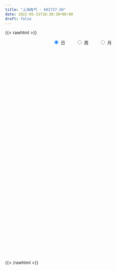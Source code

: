 ```yaml
---
title: "上海电气 - 601727.SH"
date: 2022-05-31T16:30:38+08:00
draft: false
---
```

{{< rawhtml >}}
    <div style="text-align: center">
        <label style="padding: 1rem;"><input style="margin-right: .5rem" type="radio" name="period" value="D" checked onclick="period_change(this)">日</label>
        <label style="padding: 1rem;"><input style="margin-right: .5rem" type="radio" name="period" value="W" onclick="period_change(this)">周</label>
        <label style="padding: 1rem;"><input style="margin-right: .5rem" type="radio" name="period" value="M" onclick="period_change(this)">月</label>
    </div>
    <div id="chart" style="height: 700px;"></div> 
    <script type="text/javascript">
        const D_v = [197624.35,316444.73,217810.27,335467.02,257720.63,276310.08,389918.72,413680.0,2071261.22,1234138.27,940059.73,482402.65,469169.91,424410.26,356067.37,554074.51,732249.11,661637.1,280508.04,378519.82,437935.68,354940.12,393640.47,293322.88,383686.57,286623.78,306955.32,325027.42,348281.0,303072.19,271827.4,248579.85,1056327.6599999999,529125.51,593078.91,310099.05,387484.6,329722.67,405380.69,356524.51,723018.6,413616.9,258668.06,291189.78,326654.31,305921.48,487447.56,354938.19,588508.74,752640.1,1742655.8899999999,2572289.1800000002,1242266.0900000001,1177793.6599999999,925851.5699999999,1667591.25,969753.09,2600285.4100000001,2196653.1499999999,2593217.9500000002,2542666.3900000001,1555587.8100000001,1580459.48,1675117.4099999999,1217683.73,1460754.5,1051626.47,880532.72,1584782.27,1371561.4199999999,1082103.6699999999,1655675.8999999999,1322246.0,980318.0699999999,1663315.46,1269593.49,835028.6,681527.49,1283267.48,854302.84,1142419.8200000001,642925.86,991604.1899999999,1484451.4199999999,879895.6899999999,1222568.1799999999,2185052.2999999998,1733327.23,2685370.21,2305758.04,1159181.27,1989463.0,1381465.01,1057394.05,925562.09,757802.4300000001,411364.7,428966.88,551329.54,421083.24,578882.04,474570.17,483941.74,521381.08,645345.55,575436.47,523852.03,497798.02,837254.36,715400.66,727779.15,628006.48,1199059.3300000001,1269468.6200000001,749103.53,603509.75,561860.27,519063.86,646150.05,476316.3,502453.31,417284.02,545440.52,830614.5600000001,664558.17,909649.58,751193.8199999999,433225.89,388721.96,569937.83,683321.77,474816.47,388085.7,591795.01,618979.39,554585.4300000001,440220.12,536082.88,1166674.6499999999,765355.51,447731.9,664821.14,377749.07,1859513.9199999999,1048526.27,632303.13,528232.46,967143.67,598748.05,870924.58,493997.38,495265.06,477344.82,598725.27,520304.95,653011.99,415833.32,429336.14,423259.54,445266.0,449380.17,414438.69,381605.29,251981.54,349073.0,300986.71,249008.47,622860.53,275715.39,472648.55,288104.55,296873.14,328050.92,542651.77,422009.96,346943.53,462563.02,306225.97,273247.04,166813.29,189653.78,211588.7,294396.78,199238.43,245732.2,207512.65,434358.94,222635.28,271916.66,310026.95,164613.33,335816.35,235117.25,245708.55,340681.73,378359.32,264261.95,302615.0,223183.23,623414.45,478429.69,345761.42,238887.17,258557.25,192198.76,347270.26,217194.0,215433.97,221023.0,224645.76,217311.01,204198.27,194503.66,241576.0,227032.11,268437.04,241752.24,209769.1,199056.02,176075.13,180900.39,141866.16,218173.64,170402.64,293763.0,225851.62,284684.86,288205.52,234010.09,164592.76,232436.79,236715.8,168758.2,103855.61,194696.46,266606.41,146995.72,112750.77,138510.76,115512.77,211855.29,369376.48,251742.27,204721.69,295079.92,215473.15,219114.11,172168.3,194798.59,445482.73]
const D_histogram = [0.0,-0.0037652422,-0.0046620531,-0.0030779356,-0.0031546763,-0.0017467816,0.0017790388,-0.0281074333,-0.0540629291,-0.0741880937,-0.0768691376,-0.0745804576,-0.0722730542,-0.0661385245,-0.0577760652,-0.0483238734,-0.0391994311,-0.0356982227,-0.030794892,-0.0270885942,-0.0236333282,-0.0173292225,-0.0076351094,0.0005468042,0.0086015711,0.0136331435,0.0177258264,0.0184606696,0.0201501158,0.0185381566,0.0161563978,0.0158882099,0.0037378842,-0.0020467851,0.0014951545,0.0031568838,0.005428449,0.0085762088,0.0076979375,0.0074581705,0.0126430078,0.0127649891,0.0147006321,0.0163808597,0.0190264085,0.0189615056,0.0152753082,0.0113540139,0.0011917718,-0.0098441362,0.0080699545,0.0368858244,0.043307024,0.0496983001,0.0499746438,0.0550839516,0.049389082,0.0659730592,0.075717785,0.1002758653,0.1121810928,0.1095323924,0.0880781252,0.0621425797,0.0320634978,0.0187599894,0.0089676,-0.0025984303,0.0057577408,0.0114715318,0.0120125747,0.0188283473,0.0234332016,0.0155084891,0.0237231022,0.0217853626,0.0148126047,0.0088448171,0.0095431975,0.0028742622,-0.0118983782,-0.0226524425,-0.0404831922,-0.0310900057,-0.0318583482,-0.026119318,-0.0012266717,0.0113946134,0.0360585002,0.0266902219,0.0232249289,0.0203973515,0.0136039821,-0.0004553686,-0.0221599032,-0.0449152899,-0.0580996114,-0.0606323502,-0.067705099,-0.0656111798,-0.0660282926,-0.0640178542,-0.0642744144,-0.0696210016,-0.0553827794,-0.0492728165,-0.0427218909,-0.0393315002,-0.0226939177,-0.0068699937,-0.000028033,0.0072073705,0.0270571903,0.0383950133,0.0398867644,0.0401434914,0.0344157629,0.0270734402,0.0215950184,0.0130555856,0.0011009354,-0.0040738374,-0.0079094422,-0.0023902903,0.0023266003,0.0107553157,0.0063661075,0.0024547493,0.0009568731,-0.0053337054,-0.0072663948,-0.0101788272,-0.014167646,-0.0122079652,-0.0104238451,-0.0132867682,-0.0150529455,-0.0166429859,-0.0199158717,-0.0176448037,-0.0189976729,-0.0154877935,-0.0103550846,0.0063983214,0.0180553514,0.0265040159,0.0241421416,0.030389459,0.0256816766,0.0283355918,0.0251891451,0.0166001448,0.0082031551,0.0009861779,-0.0025624055,-0.010639791,-0.0153644721,-0.0196195784,-0.0220362346,-0.0250382055,-0.0256398984,-0.0278380465,-0.0308581426,-0.0284211798,-0.0226268101,-0.020723852,-0.018759771,-0.0244757022,-0.0295444794,-0.0396181712,-0.0432759963,-0.0490038628,-0.0447682344,-0.0318549765,-0.0134689024,0.0003943538,0.013886045,0.0187478209,0.0204556473,0.0219650194,0.0219444646,0.0196396894,0.022361033,0.0242099679,0.0208927538,0.0189310092,0.0108585938,0.0076508451,0.0044520097,0.0077980685,0.0099477479,0.0137649037,0.012652137,0.0078407101,-0.0035218495,-0.0120050945,-0.0137443368,-0.0136867753,-0.0194947775,-0.0394793067,-0.0359411497,-0.031164697,-0.0238769335,-0.0198099817,-0.014100758,-0.0063529851,-0.0034627502,-0.0037607446,-0.0028419832,-0.0050313284,-0.0020225949,-0.0003761558,0.0022455018,0.008526741,0.0065422018,0.005847721,0.0008794884,0.0024254624,0.0054151376,0.007226101,0.0056341607,0.0058090168,0.0089833904,0.0100218628,0.0064534303,0.0039988932,-0.0097632753,-0.0183819806,-0.0162632166,-0.0151465366,-0.0063856633,0.0003399707,-0.0003069774,-0.0004348902,0.002961098,0.0083810269,0.0115754156,0.0150955711,0.0173246192,0.0192262663,0.0233319032,0.0323796158,0.0369568867,0.0396843445,0.0339990057,0.0347484127,0.0349452735,0.0321531353,0.0275606354,0.0277612237]
const D_fast = [0.0,-0.0047065527,-0.0067688769,-0.0059542434,-0.0068196531,-0.0058484538,-0.0018778737,-0.0387912042,-0.0782624322,-0.1169346202,-0.1388329485,-0.1551893829,-0.1709502431,-0.1813503445,-0.1874319015,-0.190060678,-0.1907360935,-0.1961594408,-0.1989548331,-0.2020206838,-0.2044737499,-0.2025019498,-0.1947166141,-0.1863979994,-0.1761928397,-0.1677529814,-0.1592288419,-0.1538788313,-0.1471518562,-0.1441292763,-0.1424719355,-0.138768071,-0.1499839257,-0.1562802912,-0.152364563,-0.1499136127,-0.1462849353,-0.1409931233,-0.1399469102,-0.1383221346,-0.1299765453,-0.1266633167,-0.1210525158,-0.1152770733,-0.1078749223,-0.1031994488,-0.1030668192,-0.10414961,-0.1140139092,-0.1275108512,-0.1075792719,-0.0695419459,-0.0522939903,-0.0334781392,-0.0207081345,-0.0018278388,0.004824562,0.0379018041,0.0665759761,0.1162030228,0.1561535235,0.1808879212,0.1814531853,0.1710532846,0.1489900772,0.1403765662,0.1328260768,0.1206104389,0.1304060453,0.1389877192,0.1425319057,0.1540547652,0.1645179199,0.1604703297,0.1746157183,0.1781243194,0.1748547126,0.1710981294,0.1741823091,0.1682319393,0.1504847044,0.1340675294,0.1061159817,0.1077366668,0.0990037372,0.0982129379,0.1227989163,0.1382688548,0.1719473666,0.1692516438,0.171592583,0.1738643435,0.1704719696,0.1562987767,0.1290542663,0.0950700572,0.0673608328,0.0496700065,0.025670983,0.0113621072,-0.0055620788,-0.0195561039,-0.0358812677,-0.0586331053,-0.0582405779,-0.0644488191,-0.0685783663,-0.0750208507,-0.0640567475,-0.049950322,-0.0431153696,-0.0340781234,-0.0074640061,0.0134725702,0.0249360124,0.0352286123,0.0381048246,0.0375308619,0.0374511946,0.0321756582,0.0204962419,0.0143030098,0.0084900444,0.0134116237,0.0187101645,0.0298277088,0.0270300274,0.0237323566,0.0224736987,0.0148496938,0.0111004057,0.0056432666,-0.0018874637,-0.0029797742,-0.0038016155,-0.0099862305,-0.0155156443,-0.0212664312,-0.0295182849,-0.0316584178,-0.0377607052,-0.0381227742,-0.0355788365,-0.0172258501,-0.0010549822,0.0140196862,0.0176933474,0.0315380295,0.0332506662,0.0429884793,0.0461393189,0.0417003549,0.0353541539,0.0283837212,0.0241945364,0.0134572031,0.0048914041,-0.0042685969,-0.0121943117,-0.021455834,-0.0284675014,-0.0376251611,-0.048359793,-0.0530281251,-0.052890458,-0.0561684629,-0.0588943246,-0.0707291813,-0.0831840783,-0.103162313,-0.1176391372,-0.1356179694,-0.1425743995,-0.1376248858,-0.1226060373,-0.1086441927,-0.0916809902,-0.0821322591,-0.0753105209,-0.0683098939,-0.0628443326,-0.0602391854,-0.0519275836,-0.0440261567,-0.0421201823,-0.0393491747,-0.0447069416,-0.046001979,-0.048087812,-0.042792236,-0.0381556197,-0.030897238,-0.0288469704,-0.0316982198,-0.0439412417,-0.0554257604,-0.0606010869,-0.0639652192,-0.0746469158,-0.1045012717,-0.1099484021,-0.1129631236,-0.1116445935,-0.1125301372,-0.1103461029,-0.1041865763,-0.1021620289,-0.1034002095,-0.103191944,-0.1066391212,-0.1041360364,-0.1025836363,-0.0994006033,-0.0909876788,-0.0913366676,-0.0905692181,-0.0953175786,-0.093165239,-0.0888217794,-0.0852042907,-0.0853876909,-0.0837605806,-0.0783403593,-0.0747964212,-0.0767514962,-0.07820631,-0.0944092974,-0.1076234977,-0.1095705379,-0.1122404921,-0.1050760346,-0.0982654079,-0.0989891004,-0.0992257358,-0.095089473,-0.0875742875,-0.0814860448,-0.0741919966,-0.0676317936,-0.0609235799,-0.0509849672,-0.0338423507,-0.0200258581,-0.0073773142,-0.0045629015,0.0048736087,0.0138067878,0.0190529334,0.0213505924,0.0284914866]
const D_slow = [0.0,-0.0009413105,-0.0021068238,-0.0028763077,-0.0036649768,-0.0041016722,-0.0036569125,-0.0106837708,-0.0241995031,-0.0427465265,-0.0619638109,-0.0806089253,-0.0986771889,-0.11521182,-0.1296558363,-0.1417368046,-0.1515366624,-0.1604612181,-0.1681599411,-0.1749320896,-0.1808404217,-0.1851727273,-0.1870815047,-0.1869448036,-0.1847944108,-0.1813861249,-0.1769546683,-0.1723395009,-0.167301972,-0.1626674328,-0.1586283334,-0.1546562809,-0.1537218099,-0.1542335061,-0.1538597175,-0.1530704965,-0.1517133843,-0.1495693321,-0.1476448477,-0.1457803051,-0.1426195531,-0.1394283058,-0.1357531478,-0.1316579329,-0.1269013308,-0.1221609544,-0.1183421274,-0.1155036239,-0.1152056809,-0.117666715,-0.1156492264,-0.1064277703,-0.0956010143,-0.0831764393,-0.0706827783,-0.0569117904,-0.0445645199,-0.0280712551,-0.0091418089,0.0159271575,0.0439724307,0.0713555288,0.0933750601,0.108910705,0.1169265794,0.1216165768,0.1238584768,0.1232088692,0.1246483044,0.1275161874,0.1305193311,0.1352264179,0.1410847183,0.1449618406,0.1508926161,0.1563389568,0.1600421079,0.1622533122,0.1646391116,0.1653576771,0.1623830826,0.1567199719,0.1465991739,0.1388266725,0.1308620854,0.1243322559,0.124025588,0.1268742413,0.1358888664,0.1425614219,0.1483676541,0.153466992,0.1568679875,0.1567541453,0.1512141695,0.1399853471,0.1254604442,0.1103023567,0.0933760819,0.076973287,0.0604662138,0.0444617503,0.0283931467,0.0109878963,-0.0028577986,-0.0151760027,-0.0258564754,-0.0356893505,-0.0413628299,-0.0430803283,-0.0430873366,-0.0412854939,-0.0345211964,-0.024922443,-0.014950752,-0.0049148791,0.0036890616,0.0104574217,0.0158561763,0.0191200727,0.0193953065,0.0183768472,0.0163994866,0.015801914,0.0163835641,0.0190723931,0.0206639199,0.0212776073,0.0215168255,0.0201833992,0.0183668005,0.0158220937,0.0122801822,0.0092281909,0.0066222297,0.0033005376,-0.0004626988,-0.0046234452,-0.0096024132,-0.0140136141,-0.0187630323,-0.0226349807,-0.0252237519,-0.0236241715,-0.0191103337,-0.0124843297,-0.0064487943,0.0011485705,0.0075689896,0.0146528876,0.0209501738,0.02510021,0.0271509988,0.0273975433,0.0267569419,0.0240969942,0.0202558761,0.0153509815,0.0098419229,0.0035823715,-0.0028276031,-0.0097871147,-0.0175016503,-0.0246069453,-0.0302636478,-0.0354446108,-0.0401345536,-0.0462534791,-0.053639599,-0.0635441418,-0.0743631409,-0.0866141066,-0.0978061652,-0.1057699093,-0.1091371349,-0.1090385464,-0.1055670352,-0.10088008,-0.0957661682,-0.0902749133,-0.0847887972,-0.0798788748,-0.0742886166,-0.0682361246,-0.0630129361,-0.0582801838,-0.0555655354,-0.0536528241,-0.0525398217,-0.0505903046,-0.0481033676,-0.0446621417,-0.0414991074,-0.0395389299,-0.0404193922,-0.0434206659,-0.0468567501,-0.0502784439,-0.0551521383,-0.065021965,-0.0740072524,-0.0817984266,-0.08776766,-0.0927201554,-0.0962453449,-0.0978335912,-0.0986992788,-0.0996394649,-0.1003499607,-0.1016077928,-0.1021134415,-0.1022074805,-0.101646105,-0.0995144198,-0.0978788694,-0.0964169391,-0.096197067,-0.0955907014,-0.094236917,-0.0924303917,-0.0910218516,-0.0895695974,-0.0873237498,-0.084818284,-0.0832049265,-0.0822052032,-0.084646022,-0.0892415172,-0.0933073213,-0.0970939555,-0.0986903713,-0.0986053786,-0.098682123,-0.0987908455,-0.098050571,-0.0959553143,-0.0930614604,-0.0892875676,-0.0849564128,-0.0801498462,-0.0743168704,-0.0662219665,-0.0569827448,-0.0470616587,-0.0385619072,-0.0298748041,-0.0211384857,-0.0131002019,-0.006210043,0.0007302629]
const D_data = [['2021-05-20', 5.0197, 5.0098, 4.9705, 5.0295],['2021-05-21', 5.0197, 4.9508, 4.9409, 5.0295],['2021-05-24', 4.9409, 4.9705, 4.9213, 4.9803],['2021-05-25', 4.9705, 5.0, 4.9213, 5.0098],['2021-05-26', 5.0, 4.9803, 4.9803, 5.0],['2021-05-27', 4.9803, 5.0, 4.9606, 5.0],['2021-05-28', 5.0098, 5.0394, 4.9902, 5.0984],['2021-05-31', 4.5374, 4.5374, 4.5374, 4.5374],['2021-06-01', 4.2323, 4.3996, 4.2323, 4.4783],['2021-06-02', 4.311, 4.2913, 4.2618, 4.3406],['2021-06-03', 4.2815, 4.3799, 4.2717, 4.4488],['2021-06-04', 4.3898, 4.3701, 4.3504, 4.4193],['2021-06-07', 4.3602, 4.311, 4.2815, 4.3602],['2021-06-08', 4.311, 4.311, 4.2815, 4.3209],['2021-06-09', 4.311, 4.311, 4.2815, 4.3209],['2021-06-10', 4.311, 4.311, 4.2815, 4.3209],['2021-06-11', 4.311, 4.3012, 4.2815, 4.311],['2021-06-15', 4.2913, 4.2126, 4.1339, 4.3012],['2021-06-16', 4.1929, 4.2028, 4.1732, 4.252],['2021-06-17', 4.1831, 4.1634, 4.1437, 4.2126],['2021-06-18', 4.1732, 4.1339, 4.0846, 4.1732],['2021-06-21', 4.1535, 4.1535, 4.124, 4.1831],['2021-06-22', 4.1437, 4.2028, 4.124, 4.2126],['2021-06-23', 4.2126, 4.2028, 4.1831, 4.2323],['2021-06-24', 4.1929, 4.2224, 4.1634, 4.2421],['2021-06-25', 4.2224, 4.2028, 4.1831, 4.2421],['2021-06-28', 4.2126, 4.2028, 4.1929, 4.2224],['2021-06-29', 4.2126, 4.1634, 4.1634, 4.2126],['2021-06-30', 4.1634, 4.1732, 4.1043, 4.1831],['2021-07-01', 4.1732, 4.124, 4.1142, 4.1732],['2021-07-02', 4.1142, 4.0945, 4.0846, 4.1142],['2021-07-05', 4.0945, 4.1043, 4.0945, 4.1339],['2021-07-06', 3.9665, 3.9075, 3.8484, 4.0256],['2021-07-07', 3.878, 3.9173, 3.8484, 3.9567],['2021-07-08', 3.9272, 4.0059, 3.9075, 4.0157],['2021-07-09', 4.0157, 3.9764, 3.9567, 4.0256],['2021-07-12', 3.9961, 3.9764, 3.9764, 4.0453],['2021-07-13', 3.9764, 3.9862, 3.9469, 4.0157],['2021-07-14', 3.9862, 3.9272, 3.9173, 3.9961],['2021-07-15', 3.937, 3.9173, 3.8583, 3.937],['2021-07-16', 3.9173, 3.9862, 3.9075, 4.0846],['2021-07-19', 3.9665, 3.9272, 3.9075, 3.9665],['2021-07-20', 3.9173, 3.9469, 3.8976, 3.9567],['2021-07-21', 3.9567, 3.9469, 3.9272, 3.9764],['2021-07-22', 3.9469, 3.9665, 3.9075, 3.9862],['2021-07-23', 3.9567, 3.937, 3.9272, 3.9665],['2021-07-26', 3.9272, 3.878, 3.8484, 3.9272],['2021-07-27', 3.878, 3.8484, 3.8386, 3.8976],['2021-07-28', 3.8189, 3.7205, 3.6713, 3.8189],['2021-07-29', 3.7205, 3.6319, 3.5728, 3.7402],['2021-07-30', 3.622, 3.9961, 3.5925, 3.9961],['2021-08-02', 4.1142, 4.2618, 4.0059, 4.3701],['2021-08-03', 4.1929, 4.0945, 4.065, 4.1929],['2021-08-04', 4.0354, 4.1535, 3.9961, 4.2421],['2021-08-05', 4.1437, 4.124, 4.0945, 4.2323],['2021-08-06', 3.9862, 4.2323, 3.878, 4.3406],['2021-08-09', 4.12, 4.13, 4.06, 4.2],['2021-08-10', 4.11, 4.48, 4.1, 4.54],['2021-08-11', 4.46, 4.52, 4.37, 4.65],['2021-08-12', 4.48, 4.87, 4.43, 4.94],['2021-08-13', 4.76, 4.9, 4.66, 5.09],['2021-08-16', 4.85, 4.84, 4.71, 4.96],['2021-08-17', 4.86, 4.63, 4.6, 4.98],['2021-08-18', 4.54, 4.52, 4.5, 4.74],['2021-08-19', 4.47, 4.37, 4.35, 4.48],['2021-08-20', 4.36, 4.5, 4.35, 4.61],['2021-08-23', 4.51, 4.51, 4.47, 4.64],['2021-08-24', 4.55, 4.45, 4.44, 4.6],['2021-08-25', 4.44, 4.71, 4.4, 4.75],['2021-08-26', 4.7, 4.74, 4.64, 4.87],['2021-08-27', 4.81, 4.72, 4.66, 4.85],['2021-08-30', 4.64, 4.85, 4.54, 4.93],['2021-08-31', 4.84, 4.89, 4.73, 4.93],['2021-09-01', 4.82, 4.76, 4.68, 4.9],['2021-09-02', 4.75, 5.0, 4.73, 5.02],['2021-09-03', 4.95, 4.93, 4.92, 5.09],['2021-09-06', 4.92, 4.88, 4.8, 4.98],['2021-09-07', 4.86, 4.89, 4.82, 4.92],['2021-09-08', 4.93, 4.99, 4.86, 5.07],['2021-09-09', 4.96, 4.91, 4.88, 4.97],['2021-09-10', 4.88, 4.77, 4.75, 4.96],['2021-09-13', 4.77, 4.76, 4.73, 4.84],['2021-09-14', 4.77, 4.59, 4.55, 4.82],['2021-09-15', 4.57, 4.9, 4.54, 4.97],['2021-09-16', 4.9, 4.79, 4.77, 4.99],['2021-09-17', 4.8, 4.88, 4.77, 5.03],['2021-09-22', 4.83, 5.21, 4.78, 5.29],['2021-09-23', 5.3, 5.18, 5.08, 5.32],['2021-09-24', 5.22, 5.47, 5.1, 5.55],['2021-09-27', 5.55, 5.13, 5.13, 5.56],['2021-09-28', 5.08, 5.21, 5.07, 5.35],['2021-09-29', 5.18, 5.24, 5.09, 5.51],['2021-09-30', 5.23, 5.2, 5.05, 5.31],['2021-10-08', 5.23, 5.08, 5.02, 5.28],['2021-10-11', 5.07, 4.9, 4.88, 5.11],['2021-10-12', 4.89, 4.76, 4.71, 4.95],['2021-10-13', 4.76, 4.76, 4.7, 4.8],['2021-10-14', 4.73, 4.82, 4.71, 4.89],['2021-10-15', 4.81, 4.7, 4.68, 4.85],['2021-10-18', 4.71, 4.76, 4.71, 4.81],['2021-10-19', 4.72, 4.69, 4.68, 4.81],['2021-10-20', 4.66, 4.68, 4.62, 4.75],['2021-10-21', 4.71, 4.61, 4.59, 4.72],['2021-10-22', 4.61, 4.48, 4.48, 4.64],['2021-10-25', 4.48, 4.7, 4.46, 4.71],['2021-10-26', 4.7, 4.61, 4.58, 4.76],['2021-10-27', 4.59, 4.61, 4.59, 4.71],['2021-10-28', 4.62, 4.56, 4.51, 4.7],['2021-10-29', 4.56, 4.75, 4.47, 4.79],['2021-11-01', 4.73, 4.81, 4.71, 4.91],['2021-11-02', 4.79, 4.75, 4.7, 4.91],['2021-11-03', 4.71, 4.79, 4.71, 4.9],['2021-11-04', 4.81, 5.03, 4.79, 5.05],['2021-11-05', 5.07, 5.03, 4.98, 5.21],['2021-11-08', 4.98, 4.97, 4.93, 5.08],['2021-11-09', 4.97, 4.99, 4.95, 5.1],['2021-11-10', 4.95, 4.93, 4.85, 5.01],['2021-11-11', 4.92, 4.9, 4.84, 4.95],['2021-11-12', 4.91, 4.91, 4.87, 5.02],['2021-11-15', 4.91, 4.85, 4.84, 4.96],['2021-11-16', 4.9, 4.76, 4.76, 4.9],['2021-11-17', 4.76, 4.8, 4.7, 4.84],['2021-11-18', 4.78, 4.79, 4.75, 4.86],['2021-11-19', 4.8, 4.91, 4.73, 4.96],['2021-11-22', 4.94, 4.93, 4.89, 5.0],['2021-11-23', 4.91, 5.02, 4.89, 5.07],['2021-11-24', 5.0, 4.88, 4.86, 5.02],['2021-11-25', 4.87, 4.87, 4.84, 4.93],['2021-11-26', 4.87, 4.89, 4.81, 4.91],['2021-11-29', 4.81, 4.81, 4.79, 4.87],['2021-11-30', 4.81, 4.84, 4.78, 4.85],['2021-12-01', 4.81, 4.81, 4.78, 4.83],['2021-12-02', 4.81, 4.77, 4.77, 4.83],['2021-12-03', 4.77, 4.83, 4.7, 4.85],['2021-12-06', 4.84, 4.83, 4.8, 4.91],['2021-12-07', 4.83, 4.76, 4.71, 4.86],['2021-12-08', 4.76, 4.75, 4.74, 4.81],['2021-12-09', 4.76, 4.73, 4.7, 4.76],['2021-12-10', 4.71, 4.68, 4.6, 4.72],['2021-12-13', 4.66, 4.73, 4.63, 4.8],['2021-12-14', 4.71, 4.67, 4.66, 4.74],['2021-12-15', 4.66, 4.72, 4.62, 4.79],['2021-12-16', 4.72, 4.75, 4.71, 4.77],['2021-12-17', 4.76, 4.95, 4.72, 5.17],['2021-12-20', 4.98, 4.97, 4.92, 5.05],['2021-12-21', 4.94, 5.0, 4.88, 5.0],['2021-12-22', 5.0, 4.9, 4.89, 5.0],['2021-12-23', 4.89, 5.04, 4.87, 5.07],['2021-12-24', 5.04, 4.93, 4.91, 5.05],['2021-12-27', 4.94, 5.04, 4.94, 5.15],['2021-12-28', 5.04, 4.99, 4.95, 5.04],['2021-12-29', 5.01, 4.91, 4.89, 5.02],['2021-12-30', 4.9, 4.88, 4.88, 4.94],['2021-12-31', 4.91, 4.86, 4.82, 4.94],['2022-01-04', 4.9, 4.88, 4.87, 4.94],['2022-01-05', 4.92, 4.79, 4.77, 4.93],['2022-01-06', 4.76, 4.79, 4.74, 4.84],['2022-01-07', 4.8, 4.76, 4.75, 4.81],['2022-01-10', 4.75, 4.75, 4.69, 4.76],['2022-01-11', 4.74, 4.71, 4.69, 4.78],['2022-01-12', 4.7, 4.71, 4.68, 4.73],['2022-01-13', 4.71, 4.66, 4.65, 4.72],['2022-01-14', 4.64, 4.61, 4.6, 4.66],['2022-01-17', 4.62, 4.65, 4.6, 4.65],['2022-01-18', 4.65, 4.69, 4.61, 4.71],['2022-01-19', 4.7, 4.64, 4.62, 4.71],['2022-01-20', 4.64, 4.63, 4.61, 4.66],['2022-01-21', 4.63, 4.5, 4.48, 4.63],['2022-01-24', 4.46, 4.45, 4.4, 4.46],['2022-01-25', 4.45, 4.31, 4.27, 4.45],['2022-01-26', 4.33, 4.31, 4.29, 4.36],['2022-01-27', 4.31, 4.21, 4.21, 4.33],['2022-01-28', 4.24, 4.28, 4.17, 4.33],['2022-02-07', 4.32, 4.39, 4.32, 4.5],['2022-02-08', 4.41, 4.51, 4.41, 4.52],['2022-02-09', 4.51, 4.52, 4.46, 4.55],['2022-02-10', 4.52, 4.58, 4.5, 4.66],['2022-02-11', 4.57, 4.52, 4.51, 4.6],['2022-02-14', 4.51, 4.5, 4.47, 4.55],['2022-02-15', 4.5, 4.51, 4.49, 4.54],['2022-02-16', 4.53, 4.5, 4.49, 4.54],['2022-02-17', 4.49, 4.47, 4.45, 4.52],['2022-02-18', 4.44, 4.54, 4.41, 4.54],['2022-02-21', 4.53, 4.55, 4.5, 4.55],['2022-02-22', 4.54, 4.49, 4.45, 4.54],['2022-02-23', 4.5, 4.5, 4.48, 4.52],['2022-02-24', 4.49, 4.4, 4.35, 4.53],['2022-02-25', 4.41, 4.43, 4.4, 4.46],['2022-02-28', 4.44, 4.41, 4.35, 4.44],['2022-03-01', 4.44, 4.49, 4.43, 4.53],['2022-03-02', 4.47, 4.49, 4.45, 4.5],['2022-03-03', 4.51, 4.53, 4.5, 4.57],['2022-03-04', 4.51, 4.48, 4.46, 4.52],['2022-03-07', 4.46, 4.42, 4.4, 4.47],['2022-03-08', 4.42, 4.29, 4.28, 4.44],['2022-03-09', 4.3, 4.26, 4.1, 4.33],['2022-03-10', 4.33, 4.3, 4.28, 4.35],['2022-03-11', 4.26, 4.3, 4.17, 4.31],['2022-03-14', 4.27, 4.19, 4.18, 4.3],['2022-03-15', 4.17, 3.91, 3.9, 4.18],['2022-03-16', 3.95, 4.12, 3.9, 4.15],['2022-03-17', 4.17, 4.12, 4.11, 4.18],['2022-03-18', 4.11, 4.15, 4.08, 4.16],['2022-03-21', 4.14, 4.11, 4.08, 4.18],['2022-03-22', 4.11, 4.13, 4.09, 4.16],['2022-03-23', 4.16, 4.17, 4.16, 4.24],['2022-03-24', 4.15, 4.12, 4.1, 4.18],['2022-03-25', 4.1, 4.07, 4.06, 4.14],['2022-03-28', 4.04, 4.07, 3.98, 4.09],['2022-03-29', 4.07, 4.01, 3.99, 4.08],['2022-03-30', 4.03, 4.06, 4.02, 4.07],['2022-03-31', 4.04, 4.04, 4.03, 4.07],['2022-04-01', 4.02, 4.05, 3.99, 4.05],['2022-04-06', 4.03, 4.11, 4.01, 4.11],['2022-04-07', 4.09, 4.01, 4.01, 4.1],['2022-04-08', 4.0, 4.01, 3.94, 4.03],['2022-04-11', 4.0, 3.93, 3.92, 4.0],['2022-04-12', 3.93, 3.99, 3.9, 4.0],['2022-04-13', 3.98, 4.01, 3.95, 4.03],['2022-04-14', 4.02, 4.0, 3.99, 4.03],['2022-04-15', 3.98, 3.95, 3.95, 3.99],['2022-04-18', 3.95, 3.96, 3.9, 3.97],['2022-04-19', 3.98, 4.0, 3.96, 4.03],['2022-04-20', 4.0, 3.98, 3.95, 4.02],['2022-04-21', 4.01, 3.91, 3.91, 4.06],['2022-04-22', 3.89, 3.9, 3.83, 3.92],['2022-04-25', 3.85, 3.7, 3.69, 3.87],['2022-04-26', 3.7, 3.68, 3.65, 3.82],['2022-04-27', 3.63, 3.77, 3.6, 3.77],['2022-04-28', 3.77, 3.74, 3.7, 3.79],['2022-04-29', 3.76, 3.84, 3.75, 3.85],['2022-05-05', 3.82, 3.84, 3.78, 3.87],['2022-05-06', 3.77, 3.75, 3.73, 3.79],['2022-05-09', 3.71, 3.74, 3.71, 3.78],['2022-05-10', 3.71, 3.78, 3.7, 3.8],['2022-05-11', 3.78, 3.82, 3.78, 3.86],['2022-05-12', 3.82, 3.81, 3.78, 3.84],['2022-05-13', 3.81, 3.83, 3.78, 3.83],['2022-05-16', 3.84, 3.83, 3.81, 3.85],['2022-05-17', 3.82, 3.84, 3.79, 3.84],['2022-05-18', 3.86, 3.89, 3.82, 3.91],['2022-05-19', 3.85, 4.0, 3.84, 4.03],['2022-05-20', 4.0, 4.0, 3.96, 4.03],['2022-05-23', 4.02, 4.02, 3.96, 4.04],['2022-05-24', 4.03, 3.93, 3.91, 4.08],['2022-05-25', 3.92, 4.02, 3.91, 4.02],['2022-05-26', 4.02, 4.04, 3.99, 4.05],['2022-05-27', 4.04, 4.02, 4.0, 4.05],['2022-05-30', 4.01, 4.0, 3.99, 4.05],['2022-05-31', 4.01, 4.07, 4.01, 4.11]]
const W_v = [896920.6000000001,1132578.76,601701.4,1135322.1200000001,1242642.1600000001,1651315.9300000002,2712949.1299999999,1950908.5400000003,1756819.8799999999,1563039.1699999999,976090.67,931935.2,753199.52,1121116.47,2218990.2699999996,1792035.78,1431793.05,1540201.23,1936581.47,898232.35,1501489.71,2958750.9199999999,4875852.9699999997,2322076.5500000003,2187250.4900000002,1125979.1599999999,693564.0700000001,742404.77,677203.0599999999,627049.05,549591.0700000001,801781.1200000001,583893.74,662701.26,790488.27,861024.6900000001,818165.4299999999,208684.3,112043.94,485023.41,521213.92,504128.72,759221.77,607458.88,288577.36,301614.49,433479.14,410831.1900000001,299503.43,460055.97,846766.4099999999,660705.03,942892.59,322312.21,1030351.3199999999,592803.04,329578.11,304756.39,465116.78,482808.63,461290.74,284641.05,762006.61,790967.64,627488.99,517477.07,525563.5900000001,635328.46,600514.1499999999,316608.2499999999,438550.35,335619.06,357535.27,341535.97,269943.65,491450.68,323171.32,320893.95,486007.22,712627.8100000001,941178.7999999999,2007130.8699999996,2374886.5800000001,3549809.6899999999,2134328.2400000002,1070850.5899999999,1673877.8400000001,2862187.0300000003,5645082.3099999996,3957655.0199999996,901127.6099999999,2025392.0700000001,1383610.5600000001,882316.8400000001,894095.4300000001,554350.85,1008687.01,936711.6899999999,727007.8,931264.6799999999,637790.23,652209.79,975018.2999999999,680810.83,686579.78,458513.89,1529469.8300000001,1601365.8999999999,999100.05,676082.4,811967.29,622832.14,88741.28,321160.46,490565.38,354215.19,588044.9,425863.8,574750.63,423523.23,472577.27,347741.86,480773.48,1604764.9200000002,561842.78,730146.29,1333114.6599999999,581846.61,561460.08,1254157.28,774493.22,1255865.4700000002,1417766.0700000001,1877035.3300000001,2884403.2000000002,2303896.46,1036106.25,627855.96,526918.3,1088866.97,1398721.8900000001,909421.1699999999,733318.92,725076.53,863284.8,787398.65,1597956.8200000001,4786084.4399999995,3537359.6799999997,1476540.21,2259369.5800000001,5064663.0700000003,3262644.98,1942617.79,1548427.3799999999,4593699.9700000007,4966564.2899999991,3641010.9100000001,1675572.05,1988421.48,1454092.0100000002,1124835.8900000001,982220.9900000001,531459.5700000001,272611.86,1630023.4400000002,805326.65,1084868.47,998731.8799999999,1157456.3800000001,1213613.1199999999,1865985.8799999999,1509686.8700000001,4484350.0700000003,2480902.4699999997,3414027.9299999997,2318748.6999999997,5575417.8300000001,11296678.129999999,5436551.4800000004,4938219.540000001,6417696.7800000003,3068781.1800000002,2801604.98,6455330.0999999996,3336898.8599999999,3495395.8499999996,2899287.8600000003,4684288.8900000006,3142272.4700000002,1916453.4200000002,1898956.0799999998,2248357.4700000002,1721768.6300000001,643270.64,1926768.3300000001,1274561.8399999999,1477226.72,5141541.8700000001,2535971.1600000001,1758600.6399999999,1712213.8200000001,1555163.3300000001,2737210.98,2202131.0699999998,1596050.53,3926190.4799999995,7585791.7500000009,10902575.9900000002,7489602.9299999997,5970606.5499999998,6891148.9199999999,4796546.2299999995,5221445.3399999999,6603749.7400000002,6835867.3200000003,1057394.05,3075025.6400000001,2479858.27,3079686.4300000002,4539714.2400000002,3079687.46,2772108.71,3147349.4199999999,2707956.7800000003,3316542.4699999997,4115171.54,3774953.5800000001,2936257.1099999999,2018486.3999999999,2113949.6899999999,1773910.25,1661392.5499999998,2080394.25,1135699.5900000001,1309477.5,1317490.54,1531626.55,1909675.9599999997,1230654.24,1061681.7,737045.1499999999,1007552.88,1050057.0600000001,1203930.02,405474.0,824904.97,1086997.5700000001,1106557.1699999999,640281.3199999999]
const W_histogram = [0.0,-0.0158395442,-0.0376900868,-0.0383239275,-0.0273641606,0.0183660486,0.0584787325,0.0873524651,0.1105132406,0.1024364679,0.0834965693,0.0683017681,0.049387948,0.0345039849,0.0533076292,0.0555704203,0.0453952644,0.0412495053,0.0361368793,0.0245156836,0.0233763459,0.0562229668,0.0451695157,0.0399684636,-0.0393489067,-0.0993530895,-0.139004507,-0.1598470411,-0.1747571118,-0.1823310775,-0.1735304307,-0.1441747207,-0.1262924334,-0.1168636879,-0.0934650767,-0.1000912858,-0.1499392191,-0.1575269416,-0.1488338604,-0.1239581834,-0.0856980471,-0.0585238568,-0.0322821284,-0.0225411513,-0.0217829843,-0.0144559915,-0.0106700533,-0.0044084377,0.0097875427,0.0233144752,0.0533245482,0.0779632421,0.094721862,0.1036218142,0.0459730385,-0.0114837174,-0.0426289189,-0.0542508245,-0.05417299,-0.0423029929,-0.0173646476,-0.0010107389,0.0041426019,0.0237068244,0.0419256532,0.0514221071,0.0418113391,0.0460643894,0.0351112073,0.028765428,0.0224730352,0.0177308038,0.0160318427,0.0125722972,0.0218061684,0.0310211322,0.0322229567,0.0282722384,0.0261933034,0.0346414628,0.0448199967,0.0771645174,0.0942360076,0.1254372673,0.1468211374,0.1426122275,0.1507843504,0.1603669369,0.1755497764,0.1341174923,0.0888371536,0.028433842,-0.0259404673,-0.0649471978,-0.0790974355,-0.0922601213,-0.0883894655,-0.0670219815,-0.0623309702,-0.0502060952,-0.0531712566,-0.0504356547,-0.0385649491,-0.0432200732,-0.0590394485,-0.0642169639,-0.0346671603,-0.0300485602,-0.0142223481,0.0009262863,0.0029137155,-0.006598698,-0.0114968038,-0.0094481568,-0.0156969769,-0.0167318565,-0.0194351857,-0.0204838411,-0.0348356574,-0.0391121273,-0.0373856544,-0.0293875323,-0.0209569675,-0.003223666,0.0081096591,0.0242384948,0.0380816639,0.0415110827,0.0324847318,0.0129106535,-0.0009693664,0.0045230943,-0.0120594705,0.0124338082,0.0312192301,0.025894009,0.0106992935,0.0013992062,-0.0049791134,0.0014962801,0.0138026496,0.0196676955,0.0161207124,0.0043028504,-0.0095749174,-0.0246198888,-0.0006037245,0.0101977259,0.042912618,0.0536241855,0.0762429793,0.1137659599,0.1037508365,0.093750342,0.0903556228,0.0929559149,0.1021054159,0.0920305033,0.068973662,0.0501335802,0.0184852869,0.0024047823,-0.0263166597,-0.0519824846,-0.0579318623,-0.0535874724,-0.0586086607,-0.0703540382,-0.0660671748,-0.0568282075,-0.0435893303,-0.0271808338,-0.0164889626,0.0057960801,0.0184669236,0.0306787332,0.0218029425,0.0572805424,0.0369065573,0.0227149294,0.0049217989,0.0052699949,0.0081581027,0.0244084695,0.0135756553,-0.0036441577,-0.0132731441,-0.0151012936,-0.0050047049,-0.015584843,-0.0253434924,-0.030878092,-0.0440813239,-0.0587904664,-0.0666269584,-0.0651897294,-0.0679243368,-0.0604099066,-0.0950952179,-0.1158793818,-0.1328765811,-0.1312325783,-0.129000197,-0.1268474521,-0.116406082,-0.1048168452,-0.085965323,-0.0520521283,0.0171796045,0.0367417955,0.0636298071,0.0929167853,0.0983478057,0.1055482856,0.1438722801,0.1444837786,0.1306691012,0.0916461506,0.0488707363,0.0371449774,0.0460487403,0.041783918,0.0370517362,0.0309138897,0.0215935903,0.0049743706,0.0114436173,0.0135119339,0.0094917287,-0.0000700617,-0.0157946891,-0.0319690464,-0.0545244784,-0.0504166536,-0.0437371313,-0.0439924809,-0.0382699941,-0.043691535,-0.0537996188,-0.0617253977,-0.0638981232,-0.063481765,-0.0625961109,-0.060681893,-0.0587232078,-0.0586200169,-0.0487026136,-0.0272991458,-0.0093288698,0.0074833088]
const W_fast = [0.0,-0.0197994302,-0.0510724945,-0.0612873171,-0.0571685904,-0.006846869,0.0478854981,0.0985973469,0.1493864326,0.1669187768,0.1688530205,0.1707336614,0.1641668283,0.1579088614,0.190039413,0.2061948092,0.2073684694,0.2135350866,0.2174566804,0.2119644056,0.2166691544,0.263571517,0.2638104449,0.2686015086,0.1794469117,0.0946044565,0.0202019122,-0.0406023821,-0.0992017308,-0.1523584658,-0.1869404267,-0.1936283968,-0.2073192179,-0.2271063944,-0.2270740524,-0.2587230829,-0.346055821,-0.3930252789,-0.4215406629,-0.4276545317,-0.4108189071,-0.398275681,-0.3801044847,-0.3759987954,-0.3806863746,-0.3769733796,-0.3758549547,-0.3706954485,-0.3540525825,-0.3346970312,-0.2913558211,-0.2472263167,-0.2067872313,-0.1719818256,-0.2181373416,-0.2784650269,-0.3202674581,-0.3454520699,-0.3589174829,-0.357623234,-0.3370260506,-0.3209248266,-0.3147358354,-0.2892449068,-0.2605446647,-0.2381926839,-0.2373506172,-0.2215814695,-0.2237568499,-0.2229112721,-0.2235854061,-0.2238949366,-0.221585937,-0.2219024082,-0.2072169949,-0.190246748,-0.1809891843,-0.1778718431,-0.1734024522,-0.1562939271,-0.1349103941,-0.083274744,-0.0426442519,0.0199163246,0.0780054791,0.1094496261,0.1553178366,0.2049921573,0.2640624409,0.2561595299,0.2330884796,0.1797936285,0.1189342024,0.0636906725,0.0297660759,-0.0064616403,-0.0246883508,-0.0200763622,-0.0309680934,-0.0313947422,-0.0476527178,-0.0575260296,-0.0552965613,-0.0707567036,-0.101335941,-0.1225676975,-0.1016846839,-0.1045782239,-0.0923075989,-0.0769273929,-0.0742115348,-0.0853736227,-0.0931459295,-0.0934593217,-0.103632386,-0.1088502297,-0.1164123553,-0.1225819711,-0.1456427017,-0.1596972034,-0.1673171441,-0.1666659051,-0.1634745821,-0.1465471971,-0.1331864573,-0.1109979979,-0.0876344128,-0.0738272233,-0.0747323913,-0.0910788063,-0.1052011677,-0.0985779334,-0.1181753659,-0.0905736351,-0.0639834057,-0.0628351245,-0.0753550167,-0.0843053024,-0.0919284004,-0.0850789369,-0.069321905,-0.0585399352,-0.0580567402,-0.0687988896,-0.0850703868,-0.1062703303,-0.0824050971,-0.0690542153,-0.0256111687,-0.0014935548,0.0401859838,0.1061504544,0.1220730402,0.1355101311,0.1547043177,0.1805435884,0.2152194434,0.2281521567,0.2223387308,0.2160320441,0.1890050725,0.1735257635,0.1382251565,0.0995637105,0.0791313673,0.070078889,0.0504055355,0.0210716485,0.0088417182,0.0038736336,0.0062151783,0.0158284663,0.0223980968,0.0461321596,0.063419734,0.0833012269,0.0798761718,0.1296739073,0.1185265615,0.1100136659,0.0934509852,0.0951166799,0.1000443134,0.1223967975,0.1149578971,0.0968270447,0.0838797723,0.0782762994,0.0871217119,0.072645363,0.0565508406,0.043296718,0.0190731551,-0.010333604,-0.0348268357,-0.049687039,-0.0694027306,-0.076990777,-0.1354498928,-0.1852039021,-0.2354202467,-0.2665843885,-0.2966020565,-0.3261611746,-0.344821325,-0.3594362995,-0.362076108,-0.3411759454,-0.2676493114,-0.2389016716,-0.1961062083,-0.1435900338,-0.1135720619,-0.0799845106,-0.005692446,0.0310399971,0.049892595,0.033781182,0.0032234518,0.0007839373,0.0211998853,0.0273810424,0.0319117947,0.0335024206,0.0295805187,0.0142048917,0.0235350427,0.0289813428,0.0273340698,0.017754764,-0.0019185357,-0.0260851546,-0.0622717062,-0.0707680448,-0.0750228053,-0.0862762752,-0.0901212869,-0.1064657116,-0.1300237,-0.1533808283,-0.1715280846,-0.1869821677,-0.2017455413,-0.2150017966,-0.2277239135,-0.2422757268,-0.2445339768,-0.2299552955,-0.2143172369,-0.1956342311]
const W_slow = [0.0,-0.003959886,-0.0133824077,-0.0229633896,-0.0298044298,-0.0252129176,-0.0105932345,0.0112448818,0.038873192,0.0644823089,0.0853564512,0.1024318933,0.1147788803,0.1234048765,0.1367317838,0.1506243889,0.161973205,0.1722855813,0.1813198011,0.187448722,0.1932928085,0.2073485502,0.2186409291,0.228633045,0.2187958184,0.193957546,0.1592064192,0.119244659,0.075555381,0.0299726116,-0.013409996,-0.0494536762,-0.0810267845,-0.1102427065,-0.1336089757,-0.1586317971,-0.1961166019,-0.2354983373,-0.2727068024,-0.3036963483,-0.32512086,-0.3397518242,-0.3478223563,-0.3534576441,-0.3589033902,-0.3625173881,-0.3651849014,-0.3662870108,-0.3638401252,-0.3580115064,-0.3446803693,-0.3251895588,-0.3015090933,-0.2756036398,-0.2641103801,-0.2669813095,-0.2776385392,-0.2912012453,-0.3047444928,-0.3153202411,-0.319661403,-0.3199140877,-0.3188784372,-0.3129517311,-0.3024703179,-0.2896147911,-0.2791619563,-0.2676458589,-0.2588680571,-0.2516767001,-0.2460584413,-0.2416257404,-0.2376177797,-0.2344747054,-0.2290231633,-0.2212678802,-0.2132121411,-0.2061440815,-0.1995957556,-0.1909353899,-0.1797303907,-0.1604392614,-0.1368802595,-0.1055209427,-0.0688156583,-0.0331626014,0.0045334862,0.0446252204,0.0885126645,0.1220420376,0.144251326,0.1513597865,0.1448746697,0.1286378702,0.1088635114,0.085798481,0.0637011147,0.0469456193,0.0313628768,0.018811353,0.0055185388,-0.0070903749,-0.0167316121,-0.0275366304,-0.0422964926,-0.0583507335,-0.0670175236,-0.0745296637,-0.0780852507,-0.0778536791,-0.0771252503,-0.0787749248,-0.0816491257,-0.0840111649,-0.0879354091,-0.0921183733,-0.0969771697,-0.10209813,-0.1108070443,-0.1205850761,-0.1299314897,-0.1372783728,-0.1425176147,-0.1433235311,-0.1412961164,-0.1352364927,-0.1257160767,-0.115338306,-0.1072171231,-0.1039894597,-0.1042318013,-0.1031010277,-0.1061158954,-0.1030074433,-0.0952026358,-0.0887291335,-0.0860543102,-0.0857045086,-0.086949287,-0.086575217,-0.0831245546,-0.0782076307,-0.0741774526,-0.07310174,-0.0754954694,-0.0816504415,-0.0818013727,-0.0792519412,-0.0685237867,-0.0551177403,-0.0360569955,-0.0076155055,0.0183222036,0.0417597891,0.0643486948,0.0875876736,0.1131140275,0.1361216534,0.1533650689,0.1658984639,0.1705197856,0.1711209812,0.1645418163,0.1515461951,0.1370632295,0.1236663614,0.1090141962,0.0914256867,0.074908893,0.0607018411,0.0498045085,0.0430093001,0.0388870594,0.0403360795,0.0449528104,0.0526224937,0.0580732293,0.0723933649,0.0816200042,0.0872987366,0.0885291863,0.089846685,0.0918862107,0.0979883281,0.1013822419,0.1004712024,0.0971529164,0.093377593,0.0921264168,0.088230206,0.081894333,0.07417481,0.063154479,0.0484568624,0.0318001228,0.0155026904,-0.0014783938,-0.0165808704,-0.0403546749,-0.0693245203,-0.1025436656,-0.1353518102,-0.1676018595,-0.1993137225,-0.228415243,-0.2546194543,-0.276110785,-0.2891238171,-0.284828916,-0.2756434671,-0.2597360153,-0.236506819,-0.2119198676,-0.1855327962,-0.1495647262,-0.1134437815,-0.0807765062,-0.0578649686,-0.0456472845,-0.0363610401,-0.024848855,-0.0144028755,-0.0051399415,0.0025885309,0.0079869285,0.0092305211,0.0120914254,0.0154694089,0.0178423411,0.0178248257,0.0138761534,0.0058838918,-0.0077472278,-0.0203513912,-0.031285674,-0.0422837943,-0.0518512928,-0.0627741765,-0.0762240812,-0.0916554307,-0.1076299614,-0.1235004027,-0.1391494304,-0.1543199037,-0.1690007056,-0.1836557098,-0.1958313632,-0.2026561497,-0.2049883671,-0.2031175399]
const W_data = [['2017-05-19', 6.9488, 6.777, 6.7388, 7.0443],['2017-05-26', 6.7674, 6.5288, 6.2043, 6.8247],['2017-06-02', 6.5575, 6.3284, 6.2043, 6.6243],['2017-06-09', 6.3379, 6.5002, 6.2997, 6.5956],['2017-06-16', 6.4906, 6.6434, 6.3952, 7.0443],['2017-06-23', 6.6338, 7.2256, 6.6243, 7.4165],['2017-07-07', 7.197, 7.4165, 7.1015, 7.8747],['2017-07-14', 7.3592, 7.5215, 7.3115, 7.7506],['2017-07-21', 7.4451, 7.6742, 6.987, 7.7029],['2017-07-28', 7.6838, 7.4165, 7.407, 7.7029],['2017-08-04', 7.4547, 7.2924, 7.1779, 7.4642],['2017-08-11', 7.2829, 7.3211, 7.0538, 7.3306],['2017-08-18', 7.3401, 7.2447, 7.1588, 7.3783],['2017-08-25', 7.2352, 7.2542, 7.197, 7.6074],['2017-09-01', 7.2256, 7.741, 7.2161, 7.9415],['2017-09-08', 7.6933, 7.6551, 7.531, 7.846],['2017-09-15', 7.636, 7.5406, 7.4547, 7.7697],['2017-09-22', 7.5406, 7.636, 7.3688, 7.7506],['2017-09-29', 7.5788, 7.6551, 7.5406, 7.9033],['2017-10-13', 7.6838, 7.5788, 7.4929, 7.7029],['2017-10-20', 7.5979, 7.722, 7.4929, 7.8174],['2017-10-27', 7.8269, 8.2947, 7.5692, 8.5524],['2017-11-03', 8.2469, 7.8747, 7.7792, 8.7433],['2017-11-10', 7.9033, 7.9701, 7.6456, 8.0083],['2017-11-17', 7.9224, 6.8438, 6.7865, 7.9892],['2017-11-24', 6.8343, 6.6815, 6.6338, 7.0156],['2017-12-01', 6.6815, 6.5956, 6.4715, 6.6911],['2017-12-08', 6.6243, 6.567, 6.3284, 6.6338],['2017-12-15', 6.5861, 6.4238, 6.3856, 6.672],['2017-12-22', 6.4143, 6.3188, 6.252, 6.4906],['2017-12-29', 6.252, 6.3856, 6.2234, 6.4143],['2018-01-05', 6.3761, 6.6147, 6.3761, 6.672],['2018-01-12', 6.6147, 6.4811, 6.4525, 6.6147],['2018-01-19', 6.4715, 6.3379, 6.2329, 6.4906],['2018-01-26', 6.3284, 6.5002, 6.2806, 6.6243],['2018-02-02', 6.5097, 6.0707, 5.9848, 6.6243],['2018-02-09', 6.042, 5.2498, 5.183, 6.0611],['2018-02-14', 5.2689, 5.4693, 5.2689, 5.498],['2018-02-23', 5.4789, 5.517, 5.4789, 5.5648],['2018-03-02', 5.5075, 5.6602, 5.498, 5.7652],['2018-03-09', 5.6507, 5.8702, 5.6125, 5.8988],['2018-03-16', 5.8702, 5.8034, 5.7557, 5.9848],['2018-03-23', 5.7938, 5.8511, 5.5743, 5.9466],['2018-03-30', 5.727, 5.6698, 5.4311, 5.7938],['2018-04-04', 5.6698, 5.517, 5.5075, 5.6984],['2018-04-13', 5.4884, 5.5552, 5.4789, 5.622],['2018-04-20', 5.5839, 5.4789, 5.3548, 5.6029],['2018-04-27', 5.4789, 5.4789, 5.393, 5.5361],['2018-05-04', 5.4789, 5.5839, 5.4216, 5.622],['2018-05-11', 5.5648, 5.6125, 5.5457, 5.6602],['2018-05-18', 5.6125, 5.9179, 5.6125, 5.9848],['2018-05-25', 5.9275, 6.0038, 5.8511, 6.0038],['2018-06-01', 5.9848, 6.042, 5.6984, 6.0707],['2018-06-08', 6.0611, 6.0516, 5.9561, 6.0993],['2018-08-10', 5.4502, 5.1066, 4.9443, 5.4502],['2018-08-17', 5.0398, 4.7725, 4.7534, 5.078],['2018-08-24', 4.7725, 4.8012, 4.6484, 4.8584],['2018-08-31', 4.8203, 4.8503, 4.7531, 4.9183],['2018-09-07', 4.86, 4.8795, 4.7434, 4.8989],['2018-09-14', 4.8892, 4.9767, 4.8114, 5.0544],['2018-09-21', 4.9669, 5.1711, 4.9281, 5.1711],['2018-09-28', 5.1127, 5.1225, 5.0641, 5.2099],['2018-10-12', 5.0641, 4.9961, 4.8697, 5.278],['2018-10-19', 5.0155, 5.2099, 4.792, 5.2488],['2018-10-26', 5.2294, 5.278, 5.0836, 5.4141],['2018-11-02', 5.278, 5.2391, 5.1322, 5.3363],['2018-11-09', 5.2294, 4.9961, 4.9572, 5.3071],['2018-11-16', 4.9767, 5.1516, 4.9767, 5.1808],['2018-11-23', 5.1322, 4.9378, 4.9378, 5.2683],['2018-11-30', 4.9378, 4.9378, 4.8795, 5.0155],['2018-12-07', 5.0155, 4.8892, 4.8892, 5.0641],['2018-12-14', 4.8795, 4.86, 4.8406, 4.9475],['2018-12-21', 4.8503, 4.86, 4.792, 4.8795],['2018-12-28', 4.8697, 4.8017, 4.6753, 4.8697],['2019-01-04', 4.8017, 4.9572, 4.7628, 4.9669],['2019-01-11', 4.9572, 4.9961, 4.9281, 5.0544],['2019-01-18', 4.9864, 4.9183, 4.8892, 5.0155],['2019-01-25', 4.9669, 4.8406, 4.8017, 4.9767],['2019-02-01', 4.8406, 4.8406, 4.7628, 4.9767],['2019-02-15', 4.8503, 4.9864, 4.8503, 5.0447],['2019-02-22', 4.9767, 5.0641, 4.9767, 5.103],['2019-03-01', 5.103, 5.4821, 5.0739, 5.764],['2019-03-08', 5.5599, 5.4724, 5.4627, 5.8806],['2019-03-15', 5.4821, 5.8515, 5.4821, 6.2791],['2019-03-22', 5.9292, 5.9681, 5.7931, 6.3472],['2019-03-29', 5.8903, 5.8029, 5.6473, 5.9487],['2019-04-04', 5.8223, 6.0847, 5.8223, 6.1917],['2019-04-12', 6.1333, 6.2791, 6.007, 6.5319],['2019-04-19', 6.3763, 6.561, 6.2889, 7.1831],['2019-04-26', 6.5999, 5.9195, 5.8903, 6.6582],['2019-04-30', 5.9389, 5.7445, 5.5501, 5.9875],['2019-05-10', 5.4821, 5.3363, 5.1322, 5.5696],['2019-05-17', 5.2683, 5.1225, 5.0933, 5.3363],['2019-05-24', 5.1225, 5.0447, 4.9864, 5.2197],['2019-05-31', 5.0447, 5.1711, 5.035, 5.2294],['2019-06-06', 5.1711, 5.0544, 5.0253, 5.2002],['2019-06-14', 5.0641, 5.1808, 5.0447, 5.2974],['2019-06-21', 5.1516, 5.4141, 5.1322, 5.4432],['2019-06-28', 5.4043, 5.2294, 5.2002, 5.4043],['2019-07-05', 5.3363, 5.3266, 5.278, 5.4141],['2019-07-12', 5.2974, 5.1225, 5.0641, 5.2974],['2019-07-19', 5.1127, 5.1516, 5.0155, 5.2391],['2019-07-26', 5.2002, 5.2683, 5.0836, 5.3849],['2019-08-02', 5.2488, 5.0447, 5.0253, 5.278],['2019-08-09', 5.0253, 4.8031, 4.6948, 5.035],['2019-08-16', 4.8031, 4.8228, 4.7441, 4.9016],['2019-08-23', 4.8425, 5.2756, 4.8228, 5.3642],['2019-08-30', 5.2461, 5.0197, 5.0, 5.3642],['2019-09-06', 5.0098, 5.187, 5.0098, 5.2362],['2019-09-12', 5.2165, 5.2461, 5.1969, 5.2854],['2019-09-20', 5.2559, 5.1181, 5.0295, 5.2657],['2019-09-27', 5.1181, 4.9409, 4.9311, 5.128],['2019-09-30', 4.9409, 4.9409, 4.9311, 4.9705],['2019-10-11', 4.9213, 5.0, 4.8917, 5.0],['2019-10-18', 5.0394, 4.8622, 4.8425, 5.0689],['2019-10-25', 4.8524, 4.8819, 4.8031, 4.8917],['2019-11-01', 4.872, 4.8228, 4.7736, 5.0689],['2019-11-08', 4.8228, 4.8031, 4.7835, 4.8819],['2019-11-15', 4.8031, 4.5571, 4.5571, 4.8425],['2019-11-22', 4.5571, 4.5866, 4.5276, 4.626],['2019-11-29', 4.5866, 4.6063, 4.5669, 4.6752],['2019-12-06', 4.5965, 4.6654, 4.5669, 4.6752],['2019-12-13', 4.6752, 4.6752, 4.5965, 4.6752],['2019-12-20', 4.7244, 4.8327, 4.7244, 5.1083],['2019-12-27', 4.8524, 4.813, 4.7539, 4.8622],['2020-01-03', 4.813, 4.9409, 4.7736, 4.9705],['2020-01-10', 4.9213, 5.0, 4.9016, 5.187],['2020-01-17', 5.0, 4.9311, 4.9114, 5.0394],['2020-01-23', 4.9311, 4.7736, 4.7343, 4.9705],['2020-02-07', 4.3012, 4.5669, 4.1535, 4.5965],['2020-02-14', 4.5276, 4.5374, 4.498, 4.7047],['2020-02-21', 4.5571, 4.7441, 4.5571, 4.7835],['2020-02-28', 4.7441, 4.4193, 4.4094, 4.7539],['2020-03-06', 4.4587, 4.9409, 4.439, 5.0098],['2020-03-13', 4.9213, 4.9902, 4.5866, 5.187],['2020-03-20', 5.0295, 4.7343, 4.6358, 5.0492],['2020-03-27', 4.6457, 4.5571, 4.498, 4.685],['2020-04-03', 4.5177, 4.5571, 4.4587, 4.6555],['2020-04-10', 4.6063, 4.5374, 4.5276, 4.6654],['2020-04-17', 4.5177, 4.685, 4.5079, 4.8031],['2020-04-24', 4.7343, 4.8031, 4.6949, 4.9016],['2020-04-30', 4.8031, 4.7736, 4.6063, 4.872],['2020-05-08', 4.6949, 4.6654, 4.626, 4.7244],['2020-05-15', 4.6654, 4.5177, 4.5177, 4.6752],['2020-05-22', 4.5768, 4.4094, 4.3996, 4.6358],['2020-05-29', 4.4291, 4.2913, 4.2717, 4.439],['2020-06-05', 4.3799, 4.7835, 4.3307, 4.7835],['2020-06-12', 4.9803, 4.7047, 4.6457, 5.2165],['2020-06-19', 4.6654, 5.1083, 4.6161, 5.1673],['2020-06-24', 5.1772, 4.9803, 4.9606, 5.187],['2020-07-03', 4.9311, 5.2657, 4.8524, 5.3445],['2020-07-10', 5.2165, 5.689, 5.1969, 5.9646],['2020-07-17', 5.7579, 5.2559, 5.1969, 5.9449],['2020-07-24', 5.315, 5.2854, 5.2461, 5.5709],['2020-07-31', 5.3445, 5.4134, 5.1772, 5.5413],['2020-08-07', 5.4724, 5.5709, 5.4528, 5.9547],['2020-08-14', 5.5807, 5.7776, 5.5413, 6.1319],['2020-08-21', 5.7874, 5.6299, 5.6004, 6.0433],['2020-08-28', 5.6693, 5.4626, 5.3445, 5.7087],['2020-09-04', 5.4921, 5.4724, 5.4232, 5.6988],['2020-09-11', 5.4429, 5.2264, 5.1476, 5.5315],['2020-09-18', 5.2756, 5.3248, 5.1673, 5.3248],['2020-09-25', 5.3346, 5.0591, 5.0098, 5.4035],['2020-09-30', 5.0886, 4.9409, 4.9114, 5.0984],['2020-10-09', 5.0098, 5.0787, 5.0, 5.128],['2020-10-16', 5.0984, 5.1772, 5.0984, 5.3346],['2020-10-23', 5.2067, 5.0295, 5.0098, 5.2461],['2020-10-30', 5.0295, 4.8622, 4.8425, 5.0591],['2020-11-06', 4.8622, 5.0, 4.8425, 5.0295],['2020-11-13', 5.0197, 5.0591, 5.0098, 5.1476],['2020-11-20', 5.1181, 5.1378, 5.0591, 5.1969],['2020-11-27', 5.128, 5.2362, 5.0984, 5.3937],['2020-12-04', 5.2264, 5.2264, 5.1772, 5.3642],['2020-12-11', 5.2362, 5.4626, 5.2362, 5.7382],['2020-12-18', 5.4921, 5.4528, 5.2362, 5.5315],['2020-12-25', 5.4724, 5.5413, 5.374, 5.6398],['2020-12-31', 5.5512, 5.315, 5.2461, 5.5709],['2021-01-08', 5.3346, 5.9843, 5.3051, 5.9843],['2021-01-15', 5.6791, 5.374, 5.187, 5.7382],['2021-01-22', 5.3051, 5.3937, 5.1378, 5.4331],['2021-01-29', 5.3839, 5.2854, 5.2264, 5.5709],['2021-02-05', 5.2657, 5.4823, 5.1969, 5.8366],['2021-02-10', 5.5118, 5.5413, 5.3839, 5.7283],['2021-02-19', 5.6201, 5.7874, 5.5807, 5.8366],['2021-02-26', 5.8071, 5.4921, 5.2953, 5.9646],['2021-03-05', 5.5315, 5.3543, 5.2953, 5.5709],['2021-03-12', 5.3839, 5.3839, 5.2165, 5.561],['2021-03-19', 5.3839, 5.4528, 5.3445, 5.5217],['2021-03-26', 5.5118, 5.6299, 5.3445, 5.7382],['2021-04-02', 5.5709, 5.374, 5.3543, 5.5807],['2021-04-09', 5.3937, 5.3248, 5.2953, 5.4429],['2021-04-16', 5.315, 5.3248, 5.1969, 5.4035],['2021-04-23', 5.315, 5.1575, 5.1378, 5.3543],['2021-04-30', 5.1575, 5.0295, 4.9803, 5.1969],['2021-05-07', 5.0197, 5.0098, 5.0, 5.0689],['2021-05-14', 4.9902, 5.0591, 4.8819, 5.0886],['2021-05-21', 5.0394, 4.9508, 4.9409, 5.0886],['2021-05-28', 4.9409, 5.0394, 4.9213, 5.0984],['2021-06-04', 4.5374, 4.3701, 4.2323, 4.5374],['2021-06-11', 4.3602, 4.3012, 4.2815, 4.3602],['2021-06-18', 4.2913, 4.1339, 4.0846, 4.3012],['2021-06-25', 4.1535, 4.2028, 4.124, 4.2421],['2021-07-02', 4.2126, 4.0945, 4.0846, 4.2224],['2021-07-09', 4.0945, 3.9764, 3.8484, 4.1339],['2021-07-16', 3.9961, 3.9862, 3.8583, 4.0846],['2021-07-23', 3.9665, 3.937, 3.8976, 3.9862],['2021-07-30', 3.9272, 3.9961, 3.5728, 3.9961],['2021-08-06', 4.1142, 4.2323, 3.878, 4.3701],['2021-08-13', 4.12, 4.9, 4.06, 5.09],['2021-08-20', 4.85, 4.5, 4.35, 4.98],['2021-08-27', 4.51, 4.72, 4.4, 4.87],['2021-09-03', 4.64, 4.93, 4.54, 5.09],['2021-09-10', 4.92, 4.77, 4.75, 5.07],['2021-09-17', 4.77, 4.88, 4.54, 5.03],['2021-09-24', 4.83, 5.47, 4.78, 5.55],['2021-09-30', 5.55, 5.2, 5.05, 5.56],['2021-10-08', 5.23, 5.08, 5.02, 5.28],['2021-10-15', 5.07, 4.7, 4.68, 5.11],['2021-10-22', 4.71, 4.48, 4.48, 4.81],['2021-10-29', 4.48, 4.75, 4.46, 4.79],['2021-11-05', 4.73, 5.03, 4.7, 5.21],['2021-11-12', 4.98, 4.91, 4.84, 5.1],['2021-11-19', 4.91, 4.91, 4.7, 4.96],['2021-11-26', 4.94, 4.89, 4.81, 5.07],['2021-12-03', 4.81, 4.83, 4.7, 4.87],['2021-12-10', 4.84, 4.68, 4.6, 4.91],['2021-12-17', 4.66, 4.95, 4.62, 5.17],['2021-12-24', 4.98, 4.93, 4.87, 5.07],['2021-12-31', 4.94, 4.86, 4.82, 5.15],['2022-01-07', 4.9, 4.76, 4.74, 4.94],['2022-01-14', 4.75, 4.61, 4.6, 4.78],['2022-01-21', 4.62, 4.5, 4.48, 4.71],['2022-01-28', 4.46, 4.28, 4.17, 4.46],['2022-02-11', 4.32, 4.52, 4.32, 4.66],['2022-02-18', 4.51, 4.54, 4.41, 4.55],['2022-02-25', 4.53, 4.43, 4.35, 4.55],['2022-03-04', 4.44, 4.48, 4.35, 4.57],['2022-03-11', 4.46, 4.3, 4.1, 4.47],['2022-03-18', 4.27, 4.15, 3.9, 4.3],['2022-03-25', 4.14, 4.07, 4.06, 4.24],['2022-04-01', 4.04, 4.05, 3.98, 4.09],['2022-04-08', 4.03, 4.01, 3.94, 4.11],['2022-04-15', 4.0, 3.95, 3.9, 4.03],['2022-04-22', 3.95, 3.9, 3.83, 4.06],['2022-04-29', 3.85, 3.84, 3.6, 3.87],['2022-05-06', 3.82, 3.75, 3.73, 3.87],['2022-05-13', 3.71, 3.83, 3.7, 3.86],['2022-05-20', 3.84, 4.0, 3.79, 4.03],['2022-05-27', 4.02, 4.02, 3.91, 4.08],['2022-06-02', 4.01, 4.07, 3.99, 4.11]]
const M_v = [16802009.6200000048,5865900.3500000006,15808399.1399999987,8436468.7300000004,10555312.7799999993,13413888.790000001,7151868.6899999995,11486971.6899999976,6675239.2199999997,5173207.4499999993,2790577.1299999994,6427963.8599999994,3802968.7499999995,2934192.1800000002,899632.58,5363839.3399999989,2578731.9499999997,1686044.8599999999,954608.3400000002,2061001.4200000002,2757533.9100000006,3469638.8799999994,5691615.25,4865405.879999999,2057644.8799999999,1762649.9499999997,2313059.7900000005,2737468.5400000005,1344127.6799999997,943378.7999999999,1160941.1600000001,1066588.1499999999,894055.8499999999,874307.2200000001,1008655.5000000001,1368401.5000000002,887665.9899999999,828971.4399999999,1595438.6399999999,1460560.9399999999,784553.51,2019693.79,1812777.2899999998,1048671.99,743970.39,883579.8199999999,1332300.6699999997,691110.3699999998,1461533.6099999999,1791613.7100000002,1032352.2500000001,2268136.5800000001,529901.5299999999,751496.6699999999,923668.4700000002,933400.4599999998,1658221.7000000002,4175723.4899999993,2409156.0600000005,1167936.7000000002,1979040.8799999997,597366.34,1100251.28,3075730.3500000001,1581846.46,656528.87,1336768.04,2304241.0299999998,2692074.5299999998,8399767.6799999997,11298313.7599999998,15356712.0399999991,27200410.0700000003,52271688.640000008,18574037.1900000013,43387852.3600000069,80065943.4900000095,75257879.8200000077,48413732.349999994,47774253.8500000089,31483771.270000007,15521361.0099999979,9609470.2199999988,7154095.21,5662667.2300000004,8392592.8399999999,4358681.580000001,2869820.6799999997,3682502.48,4907886.9500000011,6453342.3799999999,5775153.1299999999,4458930.9400000004,8214340.1799999997,5033502.7200000007,7437817.4799999995,7785437.2399999993,8672076.910000002,2701930.0199999996,3318146.27,1864133.21,2533549.9699999997,1434502.1799999999,2860002.0799999996,672233.5600000001,2257488.8599999999,1693857.1999999997,2445980.6299999999,2329974.1300000004,1473240.6500000001,1816416.8100000001,3514018.0499999998,9351844.540000001,15039929.8100000005,5185414.9000000004,3226757.3500000001,3567500.9300000002,4585522.2999999998,3198723.1599999997,1657202.5400000003,1993498.3199999998,3298579.6300000004,2903111.0500000003,4702282.0399999991,8359643.8099999987,4293581.7200000007,3109078.9000000004,11961802.6099999994,13513861.3400000017,15329075.5200000033,5628801.6400000006,3792830.4199999999,5623400.2799999993,13820103.0200000014,27246866.9799999967,18743413.0400000028,16733431.2799999975,8610248.2499999981,5735507.5299999993,11714911.2300000004,11036482.6500000004,34926499.1199999973,27370835.6499999985,9691964.3900000006,14792119.4300000016,15597621.8800000027,7567738.8899999987,4797488.0000000009,6584708.669999999,4193088.7700000005,4064215.0299999993]
const M_histogram = [0.0,0.0240082051,0.067890278,0.1513660505,0.2437757456,0.4064633439,0.4670986236,0.6057070141,0.4265364997,0.3101561539,0.2266553253,0.2201708636,0.156701952,0.0717883894,0.0104981759,0.0044859062,-0.0682740997,-0.1890730187,-0.3027007765,-0.3300484008,-0.3333274656,-0.2776526847,-0.1291171852,-0.1383628861,-0.1232558032,-0.0839827751,-0.0479463555,-0.1022806677,-0.1429761912,-0.199429116,-0.2310228705,-0.247935027,-0.2919862057,-0.2983103593,-0.2719291048,-0.275851332,-0.2950483052,-0.2669381025,-0.2146367274,-0.1954378537,-0.1446367559,-0.0993613032,-0.1310124069,-0.1567572203,-0.1678651841,-0.1606399697,-0.1360844212,-0.1356073943,-0.0978119802,-0.054198506,-0.0237472991,-0.0042559875,0.0009082236,0.0202535453,0.0058370653,-0.0049836393,0.0355932586,0.0628319885,0.0825262877,0.1016320658,0.1060212439,0.0989277158,0.1074386987,0.1226524719,0.1183350727,0.1112732692,0.1169158238,0.1299653387,0.1359748763,0.2243197118,0.2960062134,0.358888071,0.4971038366,0.7208926123,0.7725253615,0.8107103935,1.2286809792,1.6305709331,1.3761221665,1.030553289,0.6019209366,0.3025315872,0.0991542019,-0.2730021786,-0.4761949689,-0.5379882915,-0.6376562846,-0.7074856777,-0.7417568332,-0.7155431825,-0.6389729485,-0.6637517333,-0.6048804131,-0.5324409586,-0.4291092637,-0.3608037878,-0.2428883574,-0.2859111128,-0.310553849,-0.3107064609,-0.3410926894,-0.3393208977,-0.3307269401,-0.2822242384,-0.2203518118,-0.2429065982,-0.222607406,-0.1853159172,-0.1668139596,-0.149516907,-0.1260935051,-0.0575936329,0.0189539337,0.0685694615,0.0656812007,0.0701999072,0.0721421712,0.0650238405,0.0577036505,0.046743915,0.0302057293,0.0423738656,0.0447860987,0.0264130537,0.025437195,0.0441464275,0.0276341017,0.063340627,0.115944231,0.1509853724,0.1351533313,0.1168535031,0.1253329367,0.1335423693,0.1326728057,0.1409360129,0.1390953391,0.1049444041,0.04832784,-0.011349681,-0.0578512032,-0.0251760053,0.0182069862,0.0174842853,0.0235765643,0.0291000011,-0.0043795722,-0.0152298987,-0.0432019796,-0.0694918329,-0.0657491595]
const M_fast = [0.0,0.0300102564,0.0908648988,0.2121821839,0.3655358154,0.6298392497,0.8072491853,1.0972843293,1.0247479399,0.9859066326,0.9590696353,1.0076278895,0.9833344659,0.9163680006,0.8577023311,0.8528115379,0.7629830072,0.5949158334,0.4056128816,0.2957531571,0.2091422258,0.1954038356,0.3116600388,0.2678236164,0.2521167485,0.2703940827,0.2944439135,0.2145394343,0.1380998631,0.0317896592,-0.0575598129,-0.1364557261,-0.2535034562,-0.3344051996,-0.3760062214,-0.4488912815,-0.5418503311,-0.580474654,-0.5818324607,-0.6114930505,-0.5968511416,-0.5764160148,-0.6408202201,-0.7057543386,-0.7588285985,-0.7917633765,-0.8012289333,-0.8346537549,-0.8213113359,-0.7912474882,-0.7667331061,-0.7483057914,-0.7429145244,-0.7185058163,-0.73146303,-0.7435296444,-0.6940544318,-0.6511077048,-0.6107818337,-0.5662680392,-0.5353735501,-0.5177351493,-0.4823644917,-0.4364876005,-0.4112212316,-0.3904647177,-0.3555932072,-0.3100523576,-0.2700491009,-0.1256243375,0.0200637175,0.1726675929,0.4351593175,0.8391712463,1.0839353359,1.3247979664,2.0499387969,2.859471484,2.9490532591,2.8611227038,2.5829705855,2.3592141329,2.1806252982,1.7402183729,1.4179768404,1.2216864449,0.9626043807,0.7159035682,0.4961932044,0.3435210594,0.2603480563,0.0696313381,-0.0227174449,-0.08338823,-0.087333851,-0.1092293221,-0.0520359811,-0.1665365146,-0.2688177131,-0.3466469403,-0.4623063411,-0.5453647738,-0.6194525513,-0.6415059091,-0.6347214355,-0.7180028715,-0.7533555308,-0.7623930213,-0.7855945535,-0.8056767277,-0.8137767021,-0.7596752381,-0.6783891881,-0.6116312949,-0.5980992556,-0.5760305723,-0.5560527655,-0.546915136,-0.5398094134,-0.5390831701,-0.5480699235,-0.5253083209,-0.511699563,-0.5234693446,-0.5180859046,-0.4883400652,-0.4979438656,-0.4464021836,-0.3648125218,-0.2920250373,-0.2740687456,-0.263155198,-0.2233425302,-0.1817475053,-0.1494488674,-0.105951657,-0.073018496,-0.08093333,-0.1254679341,-0.1879828754,-0.2489471983,-0.2225660018,-0.1746312638,-0.1709828933,-0.1589964733,-0.1461980362,-0.1807725025,-0.1954303037,-0.2342028795,-0.277865691,-0.2905603075]
const M_slow = [0.0,0.0060020513,0.0229746208,0.0608161334,0.1217600698,0.2233759058,0.3401505617,0.4915773152,0.5982114401,0.6757504786,0.73241431,0.7874570259,0.8266325139,0.8445796112,0.8472041552,0.8483256317,0.8312571068,0.7839888521,0.708313658,0.6258015578,0.5424696914,0.4730565203,0.440777224,0.4061865024,0.3753725516,0.3543768579,0.342390269,0.3168201021,0.2810760543,0.2312187752,0.1734630576,0.1114793009,0.0384827495,-0.0360948404,-0.1040771166,-0.1730399496,-0.2468020259,-0.3135365515,-0.3671957333,-0.4160551968,-0.4522143857,-0.4770547115,-0.5098078132,-0.5489971183,-0.5909634143,-0.6311234068,-0.6651445121,-0.6990463607,-0.7234993557,-0.7370489822,-0.742985807,-0.7440498039,-0.743822748,-0.7387593616,-0.7373000953,-0.7385460051,-0.7296476905,-0.7139396933,-0.6933081214,-0.667900105,-0.641394794,-0.6166628651,-0.5898031904,-0.5591400724,-0.5295563042,-0.5017379869,-0.472509031,-0.4400176963,-0.4060239772,-0.3499440493,-0.2759424959,-0.1862204782,-0.061944519,0.1182786341,0.3114099744,0.5140875728,0.8212578176,1.2289005509,1.5729310925,1.8305694148,1.9810496489,2.0566825457,2.0814710962,2.0132205516,1.8941718093,1.7596747364,1.6002606653,1.4233892459,1.2379500376,1.0590642419,0.8993210048,0.7333830715,0.5821629682,0.4490527286,0.3417754127,0.2515744657,0.1908523763,0.1193745982,0.0417361359,-0.0359404793,-0.1212136517,-0.2060438761,-0.2887256112,-0.3592816707,-0.4143696237,-0.4750962733,-0.5307481248,-0.5770771041,-0.618780594,-0.6561598207,-0.687683197,-0.7020816052,-0.6973431218,-0.6802007564,-0.6637804562,-0.6462304794,-0.6281949366,-0.6119389765,-0.5975130639,-0.5858270851,-0.5782756528,-0.5676821864,-0.5564856617,-0.5498823983,-0.5435230996,-0.5324864927,-0.5255779673,-0.5097428105,-0.4807567528,-0.4430104097,-0.4092220769,-0.3800087011,-0.3486754669,-0.3152898746,-0.2821216732,-0.2468876699,-0.2121138351,-0.1858777341,-0.1737957741,-0.1766331944,-0.1910959952,-0.1973899965,-0.1928382499,-0.1884671786,-0.1825730376,-0.1752980373,-0.1763929303,-0.180200405,-0.1910008999,-0.2083738581,-0.224811148]
const M_data = [['2008-12-31', 5.2493, 5.0569, 4.9694, 7.1041],['2009-01-23', 5.1181, 5.4331, 5.0831, 6.0192],['2009-02-27', 5.5031, 5.9055, 5.4681, 7.5766],['2009-03-31', 5.9143, 6.8416, 5.783, 7.1041],['2009-04-30', 6.8941, 7.6028, 6.2817, 8.1802],['2009-05-27', 7.6648, 9.4621, 7.4358, 10.2022],['2009-06-30', 9.515, 9.1802, 8.9864, 10.255],['2009-07-31', 9.1273, 11.1889, 9.1097, 11.3034],['2009-08-31', 11.092, 7.5878, 7.5612, 11.277],['2009-09-30', 7.4992, 7.9597, 7.4019, 9.1018],['2009-10-30', 8.057, 8.1456, 8.057, 8.8008],['2009-11-30', 7.9774, 9.1549, 7.8977, 9.8101],['2009-12-31', 9.031, 8.5174, 7.9597, 9.4383],['2010-01-29', 8.5971, 8.057, 7.9774, 8.9867],['2010-02-26', 8.0305, 8.1102, 7.5789, 8.2076],['2010-03-31', 8.1102, 8.7476, 8.0482, 9.695],['2010-04-30', 8.7122, 7.7914, 7.6143, 8.9778],['2010-05-31', 7.7029, 6.6758, 6.3571, 7.9508],['2010-06-30', 6.5696, 6.0384, 5.9764, 6.8264],['2010-07-30', 6.0826, 6.5784, 5.516, 6.7821],['2010-08-31', 6.5784, 6.6139, 6.2951, 7.03],['2010-09-30', 6.5962, 7.3222, 6.4279, 7.6321],['2010-10-29', 7.4019, 8.9424, 7.4019, 9.2966],['2010-11-30', 9.1195, 7.2956, 7.1362, 9.2966],['2010-12-31', 7.393, 7.5675, 7.0499, 8.0136],['2011-01-31', 7.6745, 7.9869, 7.0677, 8.1029],['2011-02-28', 7.9423, 8.1475, 7.7459, 8.3528],['2011-03-31', 8.1297, 6.9517, 6.9339, 8.1921],['2011-04-29', 6.9874, 6.8089, 6.6929, 7.2283],['2011-05-31', 6.8089, 6.2467, 6.1932, 7.1391],['2011-06-30', 6.2467, 6.1753, 5.8005, 6.2913],['2011-07-29', 6.2021, 6.0556, 5.8574, 6.344],['2011-08-31', 6.0556, 5.3437, 5.0464, 6.1277],['2011-09-30', 5.3528, 5.4429, 5.0464, 5.6051],['2011-10-31', 5.4699, 5.6682, 5.3798, 5.8304],['2011-11-30', 5.6321, 5.1094, 5.0464, 6.1007],['2011-12-30', 5.2356, 4.5958, 4.5598, 5.2897],['2012-01-31', 4.6409, 4.9472, 4.4696, 5.0644],['2012-02-29', 4.9472, 5.2266, 4.8301, 5.3167],['2012-03-30', 5.2266, 4.785, 4.758, 5.4789],['2012-04-27', 4.731, 5.1725, 4.6949, 5.2176],['2012-05-31', 5.2446, 5.1996, 4.8661, 5.3888],['2012-06-29', 5.2626, 4.1092, 3.992, 5.3437],['2012-07-31', 4.1272, 3.8362, 3.7758, 4.2173],['2012-08-31', 3.8454, 3.7078, 3.6894, 4.084],['2012-09-28', 3.6986, 3.7078, 3.5701, 3.928],['2012-10-31', 3.6986, 3.7995, 3.6527, 4.2768],['2012-11-30', 3.8087, 3.359, 3.3039, 3.9831],['2012-12-31', 3.359, 3.7353, 3.2122, 3.7536],['2013-01-31', 3.7628, 3.8638, 3.6894, 3.9647],['2013-02-28', 3.8362, 3.7628, 3.671, 3.9464],['2013-03-29', 3.7812, 3.6435, 3.616, 4.1024],['2013-04-26', 3.6435, 3.4232, 3.4141, 3.6802],['2013-05-31', 3.4232, 3.5701, 3.3865, 3.6619],['2013-06-28', 3.5609, 3.0653, 2.8726, 3.772],['2013-07-31', 3.0653, 2.9368, 2.8909, 3.1296],['2013-08-30', 2.9185, 3.5693, 2.9185, 3.5693],['2013-09-30', 3.7282, 3.5226, 3.289, 3.9992],['2013-10-31', 3.4946, 3.5133, 3.3077, 4.0085],['2013-11-29', 3.4666, 3.588, 3.3077, 3.6348],['2013-12-31', 3.5413, 3.4572, 3.3638, 3.9057],['2014-01-30', 3.4385, 3.2984, 3.2517, 3.4666],['2014-02-28', 3.2797, 3.4946, 3.2517, 3.6254],['2014-03-31', 3.4946, 3.6534, 3.4105, 3.9151],['2014-04-30', 3.6254, 3.4572, 3.3731, 3.7749],['2014-05-30', 3.4572, 3.4105, 3.3825, 3.6348],['2014-06-30', 3.4292, 3.588, 3.3731, 3.7656],['2014-07-31', 3.588, 3.7656, 3.5413, 3.8123],['2014-08-29', 3.7562, 3.7755, 3.6815, 3.8991],['2014-09-30', 3.7565, 5.1545, 3.7565, 5.5919],['2014-10-31', 5.1259, 5.5444, 4.8596, 5.9438],['2014-11-28', 5.668, 6.0294, 5.5539, 6.4193],['2014-12-31', 6.0389, 7.8458, 5.8677, 8.1501],['2015-01-30', 8.0836, 10.3945, 7.7983, 11.0887],['2015-02-27', 9.6147, 9.6147, 8.6161, 10.1948],['2015-03-31', 9.7098, 10.385, 9.2913, 10.9366],['2015-04-30', 10.366, 17.2988, 10.3374, 18.9155],['2015-05-29', 16.8994, 20.6178, 14.8357, 23.7752],['2015-06-30', 20.9221, 14.1985, 11.8971, 23.7752],['2015-07-31', 13.8847, 12.6377, 9.0678, 15.083],['2015-08-31', 12.2654, 10.4232, 8.6001, 15.0526],['2015-09-30', 10.2514, 10.7191, 9.5355, 12.2654],['2015-12-31', 11.7881, 11.015, 10.9768, 14.1267],['2016-01-29', 11.015, 7.5597, 7.1588, 11.1104],['2016-02-29', 7.5406, 8.0942, 7.1779, 8.581],['2016-03-31', 8.0942, 9.001, 7.7888, 9.5164],['2016-04-29', 8.9533, 7.8556, 7.7601, 9.0392],['2016-05-31', 7.8556, 7.4451, 7.1779, 8.0083],['2016-06-30', 7.4356, 7.2161, 6.7961, 7.512],['2016-07-29', 7.2256, 7.531, 7.1302, 7.9033],['2016-08-31', 7.4738, 8.0369, 7.2924, 8.4569],['2017-05-31', 8.0751, 6.5002, 6.2043, 8.8387],['2017-06-30', 6.4525, 7.2256, 6.2043, 7.4165],['2017-07-31', 7.197, 7.3688, 6.987, 7.8747],['2017-08-31', 7.3783, 7.9033, 7.0538, 7.9415],['2017-09-29', 7.7315, 7.6551, 7.3688, 7.9033],['2017-10-31', 7.6838, 8.5715, 7.4929, 8.7433],['2017-11-30', 8.5046, 6.567, 6.4715, 8.6287],['2017-12-29', 6.5861, 6.3856, 6.2234, 6.672],['2018-01-31', 6.3761, 6.3761, 6.2329, 6.672],['2018-02-28', 6.357, 5.6411, 5.183, 6.4143],['2018-03-30', 5.6125, 5.6698, 5.4311, 5.9848],['2018-04-27', 5.6698, 5.4789, 5.3548, 5.6984],['2018-05-31', 5.4789, 5.8416, 5.4216, 6.0038],['2018-06-29', 5.8225, 6.0516, 5.8129, 6.0993],['2018-08-31', 5.4502, 4.8503, 4.6484, 5.4502],['2018-09-28', 4.86, 5.1225, 4.7434, 5.2099],['2018-10-31', 5.0641, 5.2488, 4.792, 5.4141],['2018-11-30', 5.2585, 4.9378, 4.8795, 5.3071],['2018-12-28', 5.0155, 4.8017, 4.6753, 5.0641],['2019-01-31', 4.8017, 4.7823, 4.7628, 5.0544],['2019-02-28', 4.8017, 5.4238, 4.792, 5.764],['2019-03-29', 5.4918, 5.8029, 5.3946, 6.3472],['2019-04-30', 5.8223, 5.7445, 5.5501, 7.1831],['2019-05-31', 5.4821, 5.1711, 4.9864, 5.5696],['2019-06-28', 5.1711, 5.2294, 5.0253, 5.4432],['2019-07-31', 5.3363, 5.1808, 5.0155, 5.4141],['2019-08-30', 5.1419, 5.0197, 4.6948, 5.3642],['2019-09-30', 5.0098, 4.9409, 4.9311, 5.2854],['2019-10-31', 4.9213, 4.8031, 4.8031, 5.0689],['2019-11-29', 4.8031, 4.6063, 4.5276, 4.8819],['2019-12-31', 4.5965, 4.9016, 4.5669, 5.1083],['2020-01-23', 4.9213, 4.7736, 4.7343, 5.187],['2020-02-28', 4.3012, 4.4193, 4.1535, 4.7835],['2020-03-31', 4.4587, 4.5276, 4.439, 5.187],['2020-04-30', 4.5669, 4.7736, 4.5079, 4.9016],['2020-05-29', 4.6949, 4.2913, 4.2717, 4.7244],['2020-06-30', 4.3799, 4.9606, 4.3307, 5.2165],['2020-07-31', 4.9606, 5.4134, 4.8524, 5.9646],['2020-08-31', 5.4724, 5.4724, 5.3445, 6.1319],['2020-09-30', 5.5118, 4.9409, 4.9114, 5.6988],['2020-10-30', 5.0098, 4.8622, 4.8425, 5.3346],['2020-11-30', 4.8622, 5.2165, 4.8425, 5.3937],['2020-12-31', 5.2362, 5.315, 5.1772, 5.7382],['2021-01-29', 5.3346, 5.2854, 5.1378, 5.9843],['2021-02-26', 5.2657, 5.4921, 5.1969, 5.9646],['2021-03-31', 5.5315, 5.4626, 5.2165, 5.7382],['2021-04-30', 5.4331, 5.0295, 4.9803, 5.4921],['2021-05-31', 5.0197, 4.5374, 4.5374, 5.0984],['2021-06-30', 4.2323, 4.1732, 4.0846, 4.4783],['2021-07-30', 4.1732, 3.9961, 3.5728, 4.1732],['2021-08-31', 4.1142, 4.89, 3.878, 5.09],['2021-09-30', 4.82, 5.2, 4.54, 5.56],['2021-10-29', 5.23, 4.75, 4.46, 5.28],['2021-11-30', 4.73, 4.84, 4.7, 5.21],['2021-12-31', 4.81, 4.86, 4.6, 5.17],['2022-01-28', 4.9, 4.28, 4.17, 4.94],['2022-02-28', 4.32, 4.41, 4.32, 4.66],['2022-03-31', 4.44, 4.04, 3.9, 4.57],['2022-04-29', 4.02, 3.84, 3.6, 4.11],['2022-05-31', 3.82, 4.07, 3.7, 4.11]]
        const D_a = [null,null,null,null,null,null,null,null,null,null,null,null,null,null,null,null,null,null,null,null,4.0846,null,null,null,null,null,null,null,null,null,null,4.1339,null,null,null,null,null,null,null,3.8583,null,null,null,null,3.9862,null,null,null,null,3.5728,null,null,null,null,null,null,null,null,null,null,5.09,null,null,null,null,null,null,null,4.4,null,null,null,null,null,null,5.09,null,null,null,null,null,null,null,4.54,null,null,null,null,null,5.56,null,null,null,null,null,null,null,null,null,null,null,null,null,null,4.46,null,null,null,null,null,null,null,null,5.21,null,null,null,null,null,null,null,4.7,null,null,null,null,null,null,null,null,null,null,null,null,4.91,null,null,null,4.6,null,null,null,null,5.17,null,null,null,null,null,null,null,null,null,null,null,null,null,null,null,null,null,null,null,null,null,null,null,null,null,null,null,null,4.17,null,null,null,4.66,null,null,null,null,null,null,null,null,null,null,null,null,null,null,null,null,null,null,null,null,null,null,3.9,null,null,null,null,null,null,null,null,null,null,null,null,null,4.11,null,null,null,null,null,null,null,null,null,null,null,null,null,null,3.6,null,null,null,null,null,null,null,null,null,null,null,null,null,null,null,4.08,null,null,null,null,null]
const W_a = [null,6.2043,null,null,null,null,null,null,null,null,null,null,null,null,7.9415,null,null,null,null,null,null,null,null,null,null,null,null,null,null,null,6.2234,null,null,null,6.6243,null,null,null,null,null,null,null,null,null,null,null,5.3548,null,null,null,null,null,null,6.0993,null,null,null,null,4.7434,null,null,null,null,null,5.4141,null,null,null,null,null,null,null,null,4.6753,null,null,null,null,null,null,null,null,null,null,null,null,null,null,7.1831,null,null,null,null,4.9864,null,null,null,5.4432,null,null,null,null,null,null,null,null,null,null,null,null,null,null,null,null,null,null,null,null,null,4.5276,null,null,null,null,null,null,5.187,null,null,null,null,null,4.4094,null,null,null,null,null,null,null,4.9016,null,null,null,null,4.2717,null,null,null,null,null,null,null,null,null,null,6.1319,null,null,null,null,null,null,null,null,null,null,4.8425,null,null,null,null,null,null,null,null,null,5.9843,null,null,null,null,null,null,null,null,null,null,null,null,null,null,null,null,null,null,null,null,null,null,null,null,null,null,null,null,3.5728,null,null,null,null,null,null,null,null,5.56,null,null,null,4.46,null,null,null,null,null,null,5.17,null,null,null,null,null,null,null,null,null,null,null,null,null,null,null,null,null,3.6,null,null,null,null,null]
const M_a = [null,null,null,null,null,null,null,11.3034,null,null,null,null,null,null,null,null,null,null,null,5.516,null,null,null,null,null,null,8.3528,null,null,null,null,null,null,null,null,null,null,4.4696,null,null,null,5.3888,null,null,null,null,null,null,null,null,null,null,null,null,2.8726,null,null,null,null,null,null,null,null,null,null,null,null,null,null,null,null,null,null,null,null,null,null,23.7752,null,null,null,null,null,null,null,null,null,null,null,null,null,null,null,null,null,null,null,null,null,null,null,null,null,null,null,4.6484,null,null,null,null,null,null,null,7.1831,null,null,null,null,null,null,null,null,null,4.1535,null,null,null,null,null,6.1319,null,null,null,null,null,null,null,null,null,null,3.5728,null,null,null,null,null,null,null,null,null,null]
        const D_b = [[{ coord: ['2021-07-15', 3.9862] }, { coord: ['2021-08-13', 3.8583] }],[{ coord: ['2021-08-13', 5.09] }, { coord: ['2022-02-10', 4.54] }],[{ coord: ['2022-03-15', 4.08] }, { coord: ['2022-05-24', 3.9] }]]
const W_b = [[{ coord: ['2017-05-26', 6.6243] }, { coord: ['2018-01-26', 6.2234] }],[{ coord: ['2018-04-20', 5.4141] }, { coord: ['2019-06-21', 5.3548] }],[{ coord: ['2019-11-22', 4.9016] }, { coord: ['2021-12-17', 4.5276] }]]
const M_b = [[{ coord: ['2009-07-31', 8.3528] }, { coord: ['2012-01-31', 5.516] }],[{ coord: ['2012-01-31', 5.3888] }, { coord: ['2020-08-31', 4.4696] }]]
    </script>
{{< /rawhtml >}}